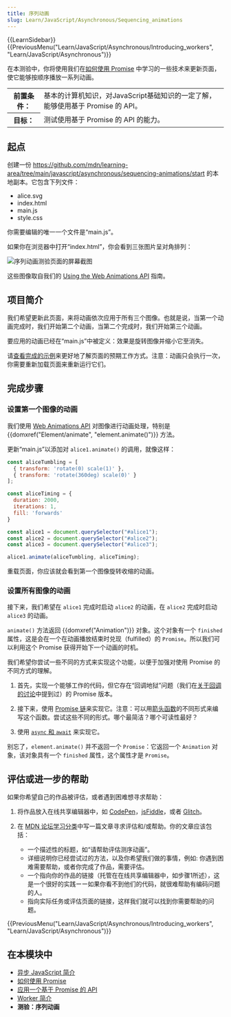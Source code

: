 ```yaml
---
title: 序列动画
slug: Learn/JavaScript/Asynchronous/Sequencing_animations
---
```

{{LearnSidebar}}{{PreviousMenu("Learn/JavaScript/Asynchronous/Introducing_workers", "Learn/JavaScript/Asynchronous")}}

在本测验中，你将使用我们在[如何使用 Promise](/zh-CN/docs/Learn/JavaScript/Asynchronous/Promises) 中学习的一些技术来更新页面，使它能够按顺序播放一系列动画。

<table>
  <tbody>
    <tr>
      <th scope="row">前置条件：</th>
      <td>
        基本的计算机知识，对JavaScript基础知识的一定了解，能够使用基于 Promise 的 API。
      </td>
    </tr>
    <tr>
      <th scope="row">目标：</th>
      <td>测试使用基于 Promise 的 API 的能力。</td>
    </tr>
  </tbody>
</table>

## 起点

创建一份 <https://github.com/mdn/learning-area/tree/main/javascript/asynchronous/sequencing-animations/start> 的本地副本。它包含下列文件：

- alice.svg
- index.html
- main.js
- style.css

你需要编辑的唯一一个文件是“main.js”。

如果你在浏览器中打开“index.html”，你会看到三张图片呈对角排列：

![序列动画测验页面的屏幕截图](./sequencing-animations.png)

这些图像取自我们的 [Using the Web Animations API](/zh-CN/docs/Web/API/Web_Animations_API/Using_the_Web_Animations_API) 指南。

## 项目简介

我们希望更新此页面，来将动画依次应用于所有三个图像。也就是说，当第一个动画完成时，我们开始第二个动画，当第二个完成时，我们开始第三个动画。

要应用的动画已经在“main.js”中被定义：效果是旋转图像并缩小它至消失。

请[查看完成的示例](https://mdn.github.io/learning-area/javascript/asynchronous/sequencing-animations/finished/)来更好地了解页面的预期工作方式。注意：动画只会执行一次，你需要重新加载页面来重新运行它们。

## 完成步骤

### 设置第一个图像的动画

我们使用 [Web Animations API](/zh-CN/docs/Web/API/Web_Animations_API) 对图像进行动画处理，特别是 {{domxref("Element/animate", "element.animate()")}} 方法。

更新“main.js”以添加对 `alice1.animate()` 的调用，就像这样：

```js
const aliceTumbling = [
  { transform: 'rotate(0) scale(1)' },
  { transform: 'rotate(360deg) scale(0)' }
];

const aliceTiming = {
  duration: 2000,
  iterations: 1,
  fill: 'forwards'
}

const alice1 = document.querySelector("#alice1");
const alice2 = document.querySelector("#alice2");
const alice3 = document.querySelector("#alice3");

alice1.animate(aliceTumbling, aliceTiming);
```

重载页面，你应该就会看到第一个图像旋转收缩的动画。

### 设置所有图像的动画

接下来，我们希望在 `alice1` 完成时启动 `alice2` 的动画，在 `alice2` 完成时启动 `alice3` 的动画。

`animate()` 方法返回 {{domxref("Animation")}} 对象。这个对象有一个 `finished` 属性，这是会在一个在动画播放结束时兑现（fulfilled）的 `Promise`。所以我们可以利用这个 Promise 获得开始下一个动画的时机。

我们希望你尝试一些不同的方式来实现这个功能，以便于加强对使用 Promise 的不同方式的理解。

1. 首先，实现一个能够工作的代码，但它存在“回调地狱”问题（我们在[关于回调的讨论](/zh-CN/docs/Learn/JavaScript/Asynchronous/Introducing#回调)中提到过）的 Promise 版本。

2. 接下来，使用 [Promise 链](/zh-CN/docs/Learn/JavaScript/Asynchronous/Promises#链式使用_promise)来实现它。注意：可以用[箭头函数](/zh-CN/docs/Learn/JavaScript/Building_blocks/Functions#箭头函数)的不同形式来编写这个函数。尝试这些不同的形式。哪个最简洁？哪个可读性最好？

3. 使用 [`async` 和 `await`](/zh-CN/docs/Learn/JavaScript/Asynchronous/Promises#async_和_await) 来实现它。

别忘了，`element.animate()` 并不返回一个 `Promise`：它返回一个 `Animation` 对象，该对象具有一个 `finished` 属性，这个属性才是 `Promise`。

## 评估或进一步的帮助

如果你希望自己的作品被评估，或者遇到困难想寻求帮助：

1. 将作品放入在线共享编辑器中，如 [CodePen](https://codepen.io/)，[jsFiddle](https://jsfiddle.net/)，或者 [Glitch](https://glitch.com/)。
2. 在 [MDN 论坛学习分类](https://discourse.mozilla.org/c/mdn/learn/250)中写一篇文章寻求评估和/或帮助。你的文章应该包括：

    - 一个描述性的标题，如“请帮助评估测序动画”。
    - 详细说明你已经尝试过的方法，以及你希望我们做的事情，例如: 你遇到困难需要帮助，或者你完成了作品，需要评估。
    - 一个指向你的作品的链接（托管在在线共享编辑器中，如步骤1所述），这是一个很好的实践ーー如果你看不到他们的代码，就很难帮助有编码问题的人。
    - 指向实际任务或评估页面的链接，这样我们就可以找到你需要帮助的问题。

{{PreviousMenu("Learn/JavaScript/Asynchronous/Introducing_workers", "Learn/JavaScript/Asynchronous")}}

## 在本模块中

- [异步 JavaScript 简介](/zh-CN/docs/Learn/JavaScript/Asynchronous/Introducing)
- [如何使用 Promise](/zh-CN/docs/Learn/JavaScript/Asynchronous/Promises)
- [应用一个基于 Promise 的 API](/zh-CN/docs/Learn/JavaScript/Asynchronous/Implementing_a_promise-based_API)
- [Worker 简介](/zh-CN/docs/Learn/JavaScript/Asynchronous/Introducing_workers)
- **测验：序列动画**
